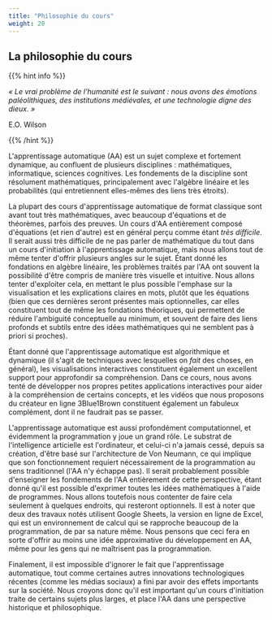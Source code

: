 ```yaml
---
title: "Philosophie du cours"
weight: 20
---
```


## La philosophie du cours

{{% hint info %}}

*« Le vrai problème de l’humanité est le suivant : nous avons des émotions paléolithiques, des institutions médiévales, et une technologie digne des dieux. »*

E.O. Wilson

{{% /hint %}}

L'apprentissage automatique (AA) est un sujet complexe et fortement dynamique,
au confluent de plusieurs disciplines : mathématiques, informatique, sciences
cognitives. Les fondements de la discipline sont résolument mathématiques,
principalement avec l'algèbre linéaire et les probabilités (qui entretiennent
elles-mêmes des liens très étroits).

La plupart des cours d'apprentissage automatique de format classique sont avant
tout très mathématiques, avec beaucoup d'équations et de théorèmes, parfois des
preuves. Un cours d'AA entièrement composé d'équations (et rien d'autre) est en
général perçu comme étant *très difficile*. Il serait aussi très difficile de ne
pas parler de mathématique du tout dans un cours d'initiation à l'apprentissage
automatique, mais nous allons tout de même tenter d'offrir plusieurs angles sur
le sujet. Étant donné les fondations en algèbre linéaire, les problèmes traités
par l'AA ont souvent la possibilité d'être compris de manière très visuelle et
intuitive. Nous allons tenter d'exploiter cela, en mettant le plus possible
l'emphase sur la visualisation et les explications claires en mots, plutôt que
les équations (bien que ces dernières seront présentes mais optionnelles, car
elles constituent tout de même les fondations théoriques, qui permettent de
réduire l'ambiguité conceptuelle au minimum, et souvent de faire des liens
profonds et subtils entre des idées mathématiques qui ne semblent pas à priori
si proches).

Étant donné que l'apprentissage automatique est algorithmique et dynamique (il
s'agit de techniques avec lesquelles on *fait* des choses, en général), les
visualisations interactives constituent également un excellent support pour
approfondir sa compréhension. Dans ce cours, nous avons tenté de développer nos
propres petites applications interactives pour aider à la compréhension de
certains concepts, et les vidéos que nous proposons du créateur en ligne
3Blue1Brown constituent également un fabuleux complément, dont il ne faudrait
pas se passer.

L'apprentissage automatique est aussi profondément computationnel, et évidemment
la programmation y joue un grand rôle. Le substrat de l'intelligence articielle
est l'ordinateur, et celui-ci n'a jamais cessé, depuis sa création, d'être basé
sur l'architecture de Von Neumann, ce qui implique que son fonctionnement
requiert nécessairement de la programmation au sens traditionnel (l'AA n'y
échappe pas). Il serait probablement possible d'enseigner les fondements de l'AA
entièrement de cette perspective, étant donné qu'il est possible d'exprimer
toutes les idées mathématiques à l'aide de programmes. Nous allons toutefois
nous contenter de faire cela seulement à quelques endroits, qui resteront
optionnels. Il est à noter que deux des travaux notés utilisent Google Sheets,
la version en ligne de Excel, qui est un environnement de calcul qui se
rapproche beaucoup de la programmation, de par sa nature même. Nous pensons que
ceci fera en sorte d'offrir au moins une idée approximative du développement en
AA, même pour les gens qui ne maîtrisent pas la programmation.

Finalement, il est impossible d'ignorer le fait que l'apprentissage automatique,
tout comme certaines autres innovations technologiques récentes (comme les
médias sociaux) a fini par avoir des effets importants sur la société. Nous
croyons donc qu'il est important qu'un cours d'initiation traite de certains
sujets plus larges, et place l'AA dans une perspective historique et
philosophique.